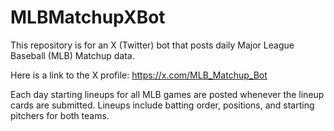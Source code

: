 # MLBMatchupXBot
This repository is for an X (Twitter) bot that posts daily Major League Baseball (MLB) Matchup data. 

Here is a link to the X profile: https://x.com/MLB_Matchup_Bot

Each day starting lineups for all MLB games are posted whenever the lineup cards are submitted.
Lineups include batting order, positions, and starting pitchers for both teams.
